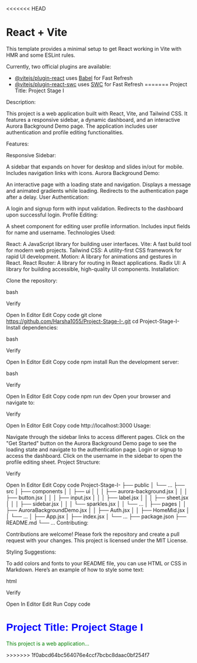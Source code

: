 <<<<<<< HEAD
# React + Vite

This template provides a minimal setup to get React working in Vite with HMR and some ESLint rules.

Currently, two official plugins are available:

- [@vitejs/plugin-react](https://github.com/vitejs/vite-plugin-react/blob/main/packages/plugin-react/README.md) uses [Babel](https://babeljs.io/) for Fast Refresh
- [@vitejs/plugin-react-swc](https://github.com/vitejs/vite-plugin-react-swc) uses [SWC](https://swc.rs/) for Fast Refresh
=======
Project Title: Project Stage I

Description:

This project is a web application built with React, Vite, and Tailwind CSS. It features a responsive sidebar, a dynamic dashboard, and an interactive Aurora Background Demo page. The application includes user authentication and profile editing functionalities.

Features:

Responsive Sidebar:

A sidebar that expands on hover for desktop and slides in/out for mobile.
Includes navigation links with icons.
Aurora Background Demo:

An interactive page with a loading state and navigation.
Displays a message and animated gradients while loading.
Redirects to the authentication page after a delay.
User Authentication:

A login and signup form with input validation.
Redirects to the dashboard upon successful login.
Profile Editing:

A sheet component for editing user profile information.
Includes input fields for name and username.
Technologies Used:

React: A JavaScript library for building user interfaces.
Vite: A fast build tool for modern web projects.
Tailwind CSS: A utility-first CSS framework for rapid UI development.
Motion: A library for animations and gestures in React.
React Router: A library for routing in React applications.
Radix UI: A library for building accessible, high-quality UI components.
Installation:

Clone the repository:

bash

Verify

Open In Editor
Edit
Copy code
git clone https://github.com/Harsha1055/Project-Stage-I-.git
cd Project-Stage-I-
Install dependencies:

bash

Verify

Open In Editor
Edit
Copy code
npm install
Run the development server:

bash

Verify

Open In Editor
Edit
Copy code
npm run dev
Open your browser and navigate to:


Verify

Open In Editor
Edit
Copy code
http://localhost:3000
Usage:

Navigate through the sidebar links to access different pages.
Click on the "Get Started" button on the Aurora Background Demo page to see the loading state and navigate to the authentication page.
Login or signup to access the dashboard.
Click on the username in the sidebar to open the profile editing sheet.
Project Structure:


Verify

Open In Editor
Edit
Copy code
Project-Stage-I-
├── public
│   └── ...
├── src
│   ├── components
│   │   ├── ui
│   │   │   ├── aurora-background.jsx
│   │   │   ├── button.jsx
│   │   │   ├── input.jsx
│   │   │   ├── label.jsx
│   │   │   ├── sheet.jsx
│   │   │   ├── sidebar.jsx
│   │   │   └── sparkles.jsx
│   │   └── ...
│   ├── pages
│   │   ├── AuroraBackgroundDemo.jsx
│   │   ├── Auth.jsx
│   │   ├── HomeMid.jsx
│   │   └── ...
│   ├── App.jsx
│   ├── index.jsx
│   └── ...
├── package.json
├── README.md
└── ...
Contributing:

Contributions are welcome! Please fork the repository and create a pull request with your changes. This project is licensed under the MIT License.

Styling Suggestions:

To add colors and fonts to your README file, you can use HTML or CSS in Markdown. Here’s an example of how to style some text:

html

Verify

Open In Editor
Edit
Run
Copy code
<h1 style="color: blue; font-family: 'Arial', sans-serif;">Project Title: Project Stage I</h1>
<p style="color: green;">This project is a web application...</p>
>>>>>>> 1f0abcd64bc564076e4ccf7bcbc8daac0bf254f7
